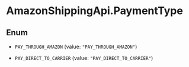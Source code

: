 # AmazonShippingApi.PaymentType

## Enum


* `PAY_THROUGH_AMAZON` (value: `"PAY_THROUGH_AMAZON"`)

* `PAY_DIRECT_TO_CARRIER` (value: `"PAY_DIRECT_TO_CARRIER"`)


